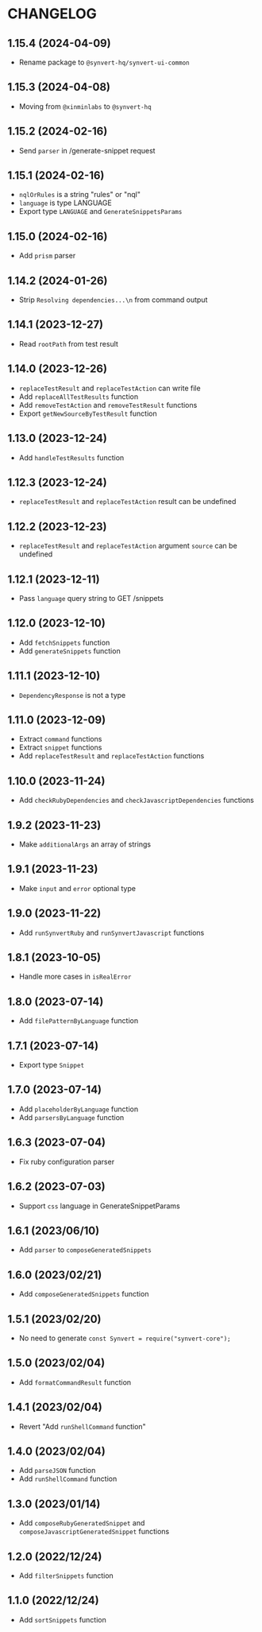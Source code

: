 # CHANGELOG

## 1.15.4 (2024-04-09)

* Rename package to `@synvert-hq/synvert-ui-common`

## 1.15.3 (2024-04-08)

* Moving from `@xinminlabs` to `@synvert-hq`

## 1.15.2 (2024-02-16)

* Send `parser` in /generate-snippet request

## 1.15.1 (2024-02-16)

* `nqlOrRules` is a string "rules" or "nql"
* `language` is type LANGUAGE
* Export type `LANGUAGE` and `GenerateSnippetsParams`

## 1.15.0 (2024-02-16)

* Add `prism` parser

## 1.14.2 (2024-01-26)

* Strip `Resolving dependencies...\n` from command output

## 1.14.1 (2023-12-27)

* Read `rootPath` from test result

## 1.14.0 (2023-12-26)

* `replaceTestResult` and `replaceTestAction` can write file
* Add `replaceAllTestResults` function
* Add `removeTestAction` and `removeTestResult` functions
* Export `getNewSourceByTestResult` function

## 1.13.0 (2023-12-24)

* Add `handleTestResults` function

## 1.12.3 (2023-12-24)

* `replaceTestResult` and `replaceTestAction` result can be undefined

## 1.12.2 (2023-12-23)

* `replaceTestResult` and `replaceTestAction` argument `source` can be undefined

## 1.12.1 (2023-12-11)

* Pass `language` query string to GET /snippets

## 1.12.0 (2023-12-10)

* Add `fetchSnippets` function
* Add `generateSnippets` function

## 1.11.1 (2023-12-10)

* `DependencyResponse` is not a type

## 1.11.0 (2023-12-09)

* Extract `command` functions
* Extract `snippet` functions
* Add `replaceTestResult` and `replaceTestAction` functions

## 1.10.0 (2023-11-24)

* Add `checkRubyDependencies` and `checkJavascriptDependencies` functions

## 1.9.2 (2023-11-23)

* Make `additionalArgs` an array of strings

## 1.9.1 (2023-11-23)

* Make `input` and `error` optional type

## 1.9.0 (2023-11-22)

* Add `runSynvertRuby` and `runSynvertJavascript` functions

## 1.8.1 (2023-10-05)

* Handle more cases in `isRealError`

## 1.8.0 (2023-07-14)

* Add `filePatternByLanguage` function

## 1.7.1 (2023-07-14)

* Export type `Snippet`

## 1.7.0 (2023-07-14)

* Add `placeholderByLanguage` function
* Add `parsersByLanguage` function

## 1.6.3 (2023-07-04)

* Fix ruby configuration parser

## 1.6.2 (2023-07-03)

* Support `css` language in GenerateSnippetParams

## 1.6.1 (2023/06/10)

* Add `parser` to `composeGeneratedSnippets`

## 1.6.0 (2023/02/21)

* Add `composeGeneratedSnippets` function

## 1.5.1 (2023/02/20)

* No need to generate `const Synvert = require("synvert-core");`

## 1.5.0 (2023/02/04)

* Add `formatCommandResult` function

## 1.4.1 (2023/02/04)

* Revert "Add `runShellCommand` function"

## 1.4.0 (2023/02/04)

* Add `parseJSON` function
* Add `runShellCommand` function

## 1.3.0 (2023/01/14)

* Add `composeRubyGeneratedSnippet` and `composeJavascriptGeneratedSnippet` functions

## 1.2.0 (2022/12/24)

* Add `filterSnippets` function

## 1.1.0 (2022/12/24)

* Add `sortSnippets` function

